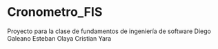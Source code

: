 # Cronometro_FIS
Proyecto para la clase de fundamentos de ingeniería de software 
Diego Galeano 
Esteban Olaya 
Cristian Yara
